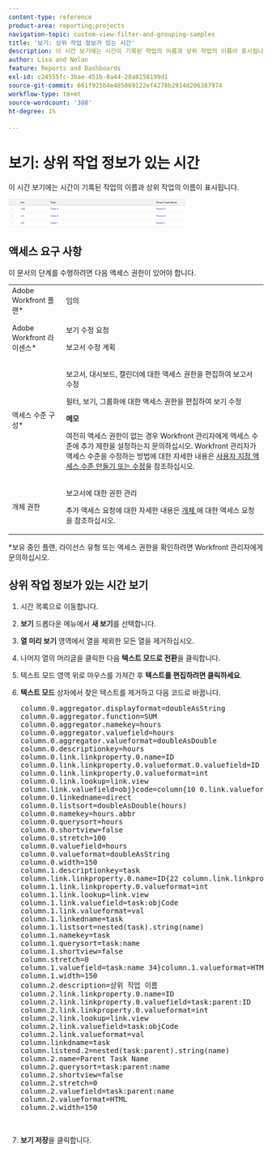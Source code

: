```yaml
---
content-type: reference
product-area: reporting;projects
navigation-topic: custom-view-filter-and-grouping-samples
title: '보기: 상위 작업 정보가 있는 시간'
description: 이 시간 보기에는 시간이 기록된 작업의 이름과 상위 작업의 이름이 표시됩니다.
author: Lisa and Nolan
feature: Reports and Dashboards
exl-id: c24555fc-3bae-451b-8a44-28a8158199d1
source-git-commit: 661f925b4e485069122ef4278b2914d206387974
workflow-type: tm+mt
source-wordcount: '388'
ht-degree: 1%

---
```


# 보기: 상위 작업 정보가 있는 시간

이 시간 보기에는 시간이 기록된 작업의 이름과 상위 작업의 이름이 표시됩니다.

![custom_hour_view_with_task_and_parent_task_info.png](assets/custom-hour-view-with-task-and-parent-task-info-350x55.png)

## 액세스 요구 사항

이 문서의 단계를 수행하려면 다음 액세스 권한이 있어야 합니다.

<table style="table-layout:auto"> 
 <col> 
 <col> 
 <tbody> 
  <tr> 
   <td role="rowheader">Adobe Workfront 플랜*</td> 
   <td> <p>임의</p> </td> 
  </tr> 
  <tr> 
   <td role="rowheader">Adobe Workfront 라이센스*</td> 
   <td> <p>보기 수정 요청 </p>
   <p>보고서 수정 계획</p> </td> 
  </tr> 
  <tr> 
   <td role="rowheader">액세스 수준 구성*</td> 
   <td> <p>보고서, 대시보드, 캘린더에 대한 액세스 권한을 편집하여 보고서 수정</p> <p>필터, 보기, 그룹화에 대한 액세스 권한을 편집하여 보기 수정</p> <p><b>메모</b>

여전히 액세스 권한이 없는 경우 Workfront 관리자에게 액세스 수준에 추가 제한을 설정하는지 문의하십시오. Workfront 관리자가 액세스 수준을 수정하는 방법에 대한 자세한 내용은 <a href="../../../administration-and-setup/add-users/configure-and-grant-access/create-modify-access-levels.md" class="MCXref xref">사용자 지정 액세스 수준 만들기 또는 수정</a>을 참조하십시오.</p> </td>
</tr>  
  <tr> 
   <td role="rowheader">개체 권한</td> 
   <td> <p>보고서에 대한 권한 관리</p> <p>추가 액세스 요청에 대한 자세한 내용은 <a href="../../../workfront-basics/grant-and-request-access-to-objects/request-access.md" class="MCXref xref">개체 </a>에 대한 액세스 요청 을 참조하십시오.</p> </td> 
  </tr> 
 </tbody> 
</table>

&#42;보유 중인 플랜, 라이선스 유형 또는 액세스 권한을 확인하려면 Workfront 관리자에게 문의하십시오.

## 상위 작업 정보가 있는 시간 보기

1. 시간 목록으로 이동합니다.
1. **보기** 드롭다운 메뉴에서 **새 보기**&#x200B;를 선택합니다.

1. **열 미리 보기** 영역에서 열을 제외한 모든 열을 제거하십시오.
1. 나머지 열의 머리글을 클릭한 다음 **텍스트 모드로 전환**&#x200B;을 클릭합니다.
1. 텍스트 모드 영역 위로 마우스를 가져간 후 **텍스트를 편집하려면 클릭하세요**.
1. **텍스트 모드** 상자에서 찾은 텍스트를 제거하고 다음 코드로 바꿉니다.
   <pre>column.0.aggregator.displayformat=doubleAsString<br>column.0.aggregator.function=SUM<br>column.0.aggregator.namekey=hours<br>column.0.aggregator.valuefield=hours<br>column.0.aggregator.valueformat=doubleAsDouble<br>column.0.descriptionkey=hours<br>column.0.link.linkproperty.0.name=ID<br>column.0.link.linkproperty.0.valueformat.0.valuefield=ID<br>column.0.link.linkproperty.0.valueformat=int<br>column.0.link.lookup=link.view<br>column.link.valuefield=obj}code=column{10 0.link.valueformat=val<br>column.0.linkedname=direct<br>column.0.listsort=doubleAsDouble(hours)<br>column.0.namekey=hours.abbr<br>column.0.querysort=hours<br>column.0.shortview=false<br>column.0.stretch=100<br>column.0.valuefield=hours<br>column.0.valueformat=doubleAsString<br>column.0.width=150<br>column.1.descriptionkey=task<br>column.link.linkproperty.0.name=ID{22 column.link.linkproperty.0.valuefield=task:ID<br>column.1.link.linkproperty.0.valueformat=int<br>column.1.link.lookup=link.view<br>column.1.link.valuefield=task:objCode<br>column.1.link.valueformat=val<br>column.1.linkedname=task<br>column.1.listsort=nested(task).string(name)<br>column.1.namekey=task<br>column.1.querysort=task:name<br>column.1.shortview=false<br>column.stretch=0<br>column.1.valuefield=task:name 34}column.1.valueformat=HTML<br>column.1.width=150<br>column.2.description=상위 작업 이름<br>column.2.link.linkproperty.0.name=ID<br>column.2.link.linkproperty.0.valuefield=task:parent:ID<br>column.2.link.linkproperty.0.valueformat=int<br>column.2.link.lookup=link.view<br>column.2.link.valuefield=task:objCode<br>column.2.link.valueformat=val<br>column.linkdname=task<br>column.listend.2=nested(task:parent).string(name)<br>column.2.name=Parent Task Name<br>column.2.querysort=task:parent:name<br>column.2.shortview=false<br>column.2.stretch=0<br>column.2.valuefield=task:parent:name<br>column.2.valueformat=HTML<br>column.2.width=150<br><br><br></pre>

1. **보기 저장**&#x200B;을 클릭합니다.
